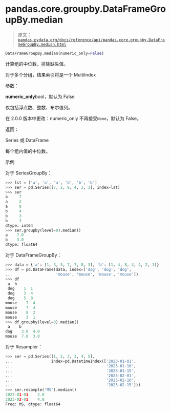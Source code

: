# pandas.core.groupby.DataFrameGroupBy.median

> 原文：[`pandas.pydata.org/docs/reference/api/pandas.core.groupby.DataFrameGroupBy.median.html`](https://pandas.pydata.org/docs/reference/api/pandas.core.groupby.DataFrameGroupBy.median.html)

```py
DataFrameGroupBy.median(numeric_only=False)
```

计算组的中位数，排除缺失值。

对于多个分组，结果索引将是一个 MultiIndex

参数：

**numeric_only**bool，默认为 False

仅包括浮点数、整数、布尔值列。

在 2.0.0 版本中更改：numeric_only 不再接受`None`，默认为 False。

返回：

Series 或 DataFrame

每个组内值的中位数。

示例

对于 SeriesGroupBy：

```py
>>> lst = ['a', 'a', 'a', 'b', 'b', 'b']
>>> ser = pd.Series([7, 2, 8, 4, 3, 3], index=lst)
>>> ser
a     7
a     2
a     8
b     4
b     3
b     3
dtype: int64
>>> ser.groupby(level=0).median()
a    7.0
b    3.0
dtype: float64 
```

对于 DataFrameGroupBy：

```py
>>> data = {'a': [1, 3, 5, 7, 7, 8, 3], 'b': [1, 4, 8, 4, 4, 2, 1]}
>>> df = pd.DataFrame(data, index=['dog', 'dog', 'dog',
...                   'mouse', 'mouse', 'mouse', 'mouse'])
>>> df
 a  b
 dog    1  1
 dog    3  4
 dog    5  8
mouse    7  4
mouse    7  4
mouse    8  2
mouse    3  1
>>> df.groupby(level=0).median()
 a    b
dog    3.0  4.0
mouse  7.0  3.0 
```

对于 Resampler：

```py
>>> ser = pd.Series([1, 2, 3, 3, 4, 5],
...                 index=pd.DatetimeIndex(['2023-01-01',
...                                         '2023-01-10',
...                                         '2023-01-15',
...                                         '2023-02-01',
...                                         '2023-02-10',
...                                         '2023-02-15']))
>>> ser.resample('MS').median()
2023-01-01    2.0
2023-02-01    4.0
Freq: MS, dtype: float64 
```
